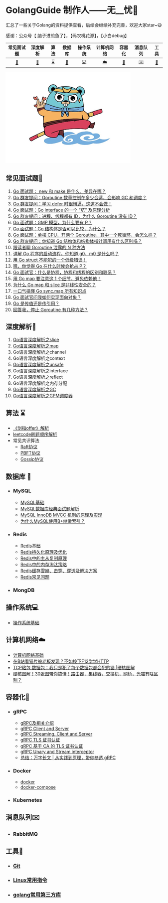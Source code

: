 # GolangGuide	制作人——无__忧👦 
汇总了一些关于Golang的资料提供查看，后续会继续补充完善，欢迎大家star~:smiley:

感谢：公众号【 脑子进煎鱼了】，【码农桃花源】，【小白debug】

|    常见面试题    |    深度解析    |    算法    |    数据库    |    操作系统    |    计算机网络    |    容器化    |    消息队列    |    工具    |
| :--------------: | :------------: | :--------: | :----------: | :------------: | :--------------: | :----------: | :------------: | :--------: |
| [📝](#常见面试题) | [📃](#深度分析) | [⌛️](#算法) | [💾](#数据库) | [💻](#操作系统) | [☁️](#计算机网络) | [🎰](#容器化) | [✉️](#消息队列) | [🔧](#工具) |

<img src="https://raw.githubusercontent.com/zmk-c/blogImages/master/img/GolangGuide.jpg" alt="go_monkey" style="zoom:50%;" />

## 常见面试题📝

1. [Go 面试题： new 和 make 是什么，差异在哪？](https://mp.weixin.qq.com/s/tZg3zmESlLmefAWdTR96Tg)
2. [Go 群友提问：Goroutine 数量控制在多少合适，会影响 GC 和调度？](https://mp.weixin.qq.com/s/uWP2X6iFu7BtwjIv5H55vw)
3. [Go 群友提问：学习 defer 时很懵逼，这道不会做！](https://mp.weixin.qq.com/s/lELMqKho003h0gfKkZxhHQ)
4. [Go 面试题：Go interface 的一个 “坑” 及原理分析](https://mp.weixin.qq.com/s/vNACbdSDxC9S0LOAr7ngLQ)
5. [Go 群友提问：进程、线程都有 ID，为什么 Goroutine 没有 ID？](https://mp.weixin.qq.com/s/qFAtgpbAsHSPVLuo3PYIhg)
6. [ Go 面试题：GMP 模型，为什么要有 P？](https://mp.weixin.qq.com/s/an7dml9NLOhqOZjEGLdEEw)
7. [Go 面试题：Go 结构体是否可以比较，为什么？](https://mp.weixin.qq.com/s/HScH6nm3xf4POXVk774jUA)
8. [Go 面试题：单核 CPU，开两个 Goroutine，其中一个死循环，会怎么样？](https://mp.weixin.qq.com/s/h27GXmfGYVLHRG3Mu_8axw)
9. [Go 群友提问：你知道 Go 结构体和结构体指针调用有什么区别吗？](https://mp.weixin.qq.com/s/g-D_eVh-8JaIoRne09bJ3Q)
10. [跟读者聊 Goroutine 泄露的 N 种方法](https://mp.weixin.qq.com/s/ql01K1nOnEZpdbp--6EDYw)
11. [详解 Go 程序的启动流程，你知道 g0，m0 是什么吗？](https://mp.weixin.qq.com/s/YK-TD3bZGEgqC0j-8U6VkQ)
12. [用 Go struct 不能犯的一个低级错误！](https://mp.weixin.qq.com/s/K5B2ItkzOb4eCFLxZI5Wvw)
13. [嗯，你觉得 Go 在什么时候会抢占 P？](https://mp.weixin.qq.com/s/WAPogwLJ2BZvrquoKTQXzg)
14. [Go 面试官：什么是协程，协程和线程的区别和联系？](https://mp.weixin.qq.com/s/vW5n_JWa3I-Qopbx4TmIgQ)
15. [用 Go map 要注意这 1 个细节，避免依赖他！](https://mp.weixin.qq.com/s/MzAktbjNyZD0xRVTPRKHpw)
16. [为什么 Go map 和 slice 是非线性安全的？](https://mp.weixin.qq.com/s/TzHvDdtfp0FZ9y1ndqeCRw)
17. [一口气搞懂 Go sync.map 所有知识点](https://mp.weixin.qq.com/s/8aufz1IzElaYR43ccuwMyA)
18. [Go 面试官问我如何实现面向对象？](https://mp.weixin.qq.com/s/2x4Sajv7HkAjWFPe4oD96g)
19. [Go 是传值还是传引用？](https://mp.weixin.qq.com/s/qsxvfiyZfRCtgTymO9LBZQ)
20. [回答我，停止 Goroutine 有几种方法？](https://mp.weixin.qq.com/s/tN8Q1GRmphZyAuaHrkYFEg)

## 深度解析📃

1. [Go语言深度解析之slice](golang/source_code/slice.md)
2. [Go语言深度解析之map](golang/source_code/map.md)
3. Go语言深度解析之channel
4. Go语言深度解析之context
5. [Go语言深度解析之unsafe](golang/source_code/unsafe.md)
6. Go语言深度解析之interface
7. Go语言深度解析之reflect
8. Go语言深度解析之内存分配
9. [Go语言深度解析之GC](golang/source_code/gc.md)
10. [Go语言深度解析之GPM调度器](golang/source_code/gpm.md)


## 算法 ⌛️ 

- [《剑指offer》解析](https://github.com/zmk-c/go-offer)
- [leetcode刷题顺序解析](https://github.com/zmk-c/leetcode)
- 常见共识算法
  - [Raft协议](consensus/raft.md)
  - [PBFT协议](consensus/pbft.md)
  - [Gossip协议](consensus/gossip.md)

## 数据库 💾 

- ### MySQL
  
  - [MySQL基础](mysql/base.md)
  - [MySQL数据库经典面试题解析](mysql/mysql100.md)
  - [MySQL InnoDB MVCC 机制的原理及实现](mysql/mysql_mvcc.md)
  - [为什么MySQL使用B+树做索引？](mysql/mysql-B+.md)
  
- ### Redis

  - [Redis基础](redis/base.md)
  - [Redis持久化原理及优化](redis/persistence.md)
  - [Redis中的主从复制原理](redis/master-slave.md)
  - [Redis中的内存淘汰策略](redis/memory.md)
  - [Redis缓存雪崩、击穿、穿透及解决方案](redis/solution.md)
  - [Redis常见问题](redis/faq.md)

- ### MongDB

## 操作系统💻

- [操作系统基础](os/os.md)

## 计算机网络☁️

- [计算机网络基础](network/network.md)
- [在B站看猫片被老板发现？不如按下F12学学HTTP](https://mp.weixin.qq.com/s/T41YBEmG4lkxokDLzRxVgA)
- [TCP粘包 数据包：我只是犯了每个数据包都会犯的错 |硬核图解](https://mp.weixin.qq.com/s/0H8WL6QeZ2VbO1hHPkn8Ug)
- [硬核图解！30张图带你搞懂！路由器，集线器，交换机，网桥，光猫有啥区别？](https://mp.weixin.qq.com/s/BJqp72EyEMahxi2XOfSrBQ)

## 容器化🎰

- ### gRPC

  - [gRPC及相关介绍](https://mp.weixin.qq.com/s/bbHqWqtmk_k3-X_1XEDEJw)
  - [gRPC Client and Server](https://mp.weixin.qq.com/s?__biz=MzUxMDI4MDc1NA==&mid=2247483721&idx=2&sn=5fab143b3cd50209fafc658aaba7c0e9&chksm=f9041414ce739d023611ac6ff38dbfe81d48591ab24ba37eefb3fe6cb121e89dd46fa2fbb1a9&cur_album_id=1383472721040064512&scene=189#rd)
  - [gRPC Streaming, Client and Server](https://mp.weixin.qq.com/s?__biz=MzUxMDI4MDc1NA==&mid=2247483721&idx=3&sn=b61db0379afd96e0149c279564d8efea&chksm=f9041414ce739d02c1554318a6e86942a0450266f27360913882860f24bc59268d315142f79b&cur_album_id=1383472721040064512&scene=189#rd)
  - [gRPC TLS 证书认证](https://mp.weixin.qq.com/s?__biz=MzUxMDI4MDc1NA==&mid=2247483719&idx=1&sn=34b3a6a6fd63106a4c369b3a0eaef330&chksm=f904141ace739d0cc5ecd1f40ed03688934a380fd5006ffd10947e45638277b0fcd197ab7ff8&scene=178&cur_album_id=1383472721040064512#rd)
  - [gRPC 基于 CA 的 TLS 证书认证](https://mp.weixin.qq.com/s?__biz=MzUxMDI4MDc1NA==&mid=2247483719&idx=2&sn=e8208b347f8a38c98fd4f5986bd0df4a&chksm=f904141ace739d0c7106280b5332832353cd1022204089ab46bab6c5b95c8687f34c13a755b3&scene=178&cur_album_id=1383472721040064512#rd)
  - [gRPC Unary and Stream interceptor](https://mp.weixin.qq.com/s?__biz=MzUxMDI4MDc1NA==&mid=2247483718&idx=1&sn=ae0f6ea8111e7e9aeb152a247a333e68&chksm=f904141bce739d0dac96d1e3276fa141069681740a95c390b7c965f4381a14934075aa01d1c3&cur_album_id=1383472721040064512&scene=189#rd)
  - [总结：万字长文 | 从实践到原理，带你参透 gRPC](https://mp.weixin.qq.com/s?__biz=MzUxMDI4MDc1NA==&mid=2247484984&idx=1&sn=392e258f24aec08f58c84ccaba96b2ae&chksm=f9041365ce739a73054b01edcf31fdf3590fb403b1b48aa7dbeccc74c568e5b0e8a4e838c65e&scene=178&cur_album_id=1383472721040064512#rd)

- ### Docker

  - [docker](docker/docker.md)
  - [docker-compose](docker/docker-compose.md)

- ### Kubernetes

## 消息队列✉️

- ### RabbitMQ

## 工具🔧 

- ### [Git](tools/git.md)

- ### [Linux常用指令](tools/linux.md)

- ### [golang常用第三方库](tools/package.md)

  

